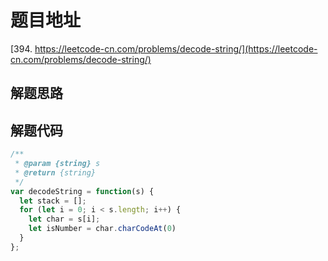 # 题目地址

[394. https://leetcode-cn.com/problems/decode-string/](https://leetcode-cn.com/problems/decode-string/)

## 解题思路

## 解题代码

```js
/**
 * @param {string} s
 * @return {string}
 */
var decodeString = function(s) {
  let stack = [];
  for (let i = 0; i < s.length; i++) {
    let char = s[i];
    let isNumber = char.charCodeAt(0)
  }
};
```
